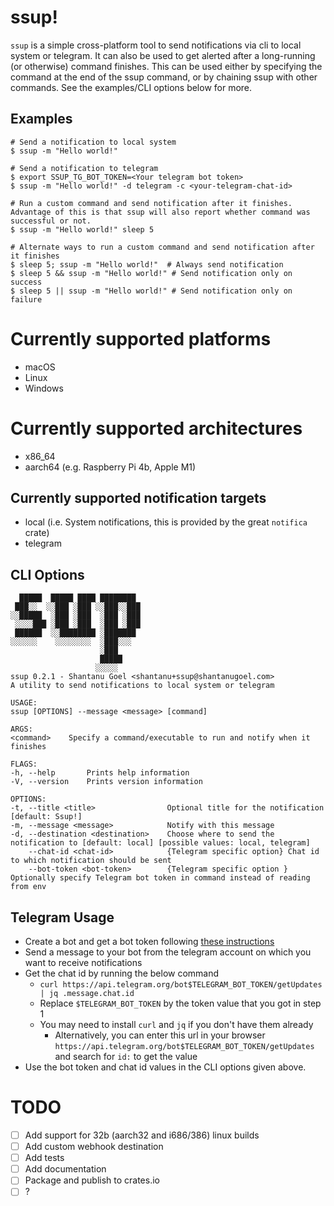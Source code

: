 # ssup!

`ssup` is a simple cross-platform tool to send notifications via cli to local system or telegram.
It can also be used to get alerted after a long-running (or otherwise) command finishes. This can be used either by specifying the command at the end of the ssup command, or by chaining ssup with other commands. See the examples/CLI options below for more.

## Examples
```
# Send a notification to local system
$ ssup -m "Hello world!"

# Send a notification to telegram
$ export SSUP_TG_BOT_TOKEN=<Your telegram bot token>
$ ssup -m "Hello world!" -d telegram -c <your-telegram-chat-id> 

# Run a custom command and send notification after it finishes. Advantage of this is that ssup will also report whether command was successful or not.
$ ssup -m "Hello world!" sleep 5

# Alternate ways to run a custom command and send notification after it finishes
$ sleep 5; ssup -m "Hello world!"  # Always send notification
$ sleep 5 && ssup -m "Hello world!" # Send notification only on success
$ sleep 5 || ssup -m "Hello world!" # Send notification only on failure

```

# Currently supported platforms
- macOS
- Linux
- Windows

# Currently supported architectures
- x86_64
- aarch64 (e.g. Raspberry Pi 4b, Apple M1)

## Currently supported notification targets
- local (i.e. System notifications, this is provided by the great `notifica` crate)
- telegram

## CLI Options
```
  █████  █████ ████ ████████ 
 ███░░  ░░███ ░███ ░░███░░███
░░█████  ░███ ░███  ░███ ░███
 ░░░░███ ░███ ░███  ░███ ░███
 ██████  ░░████████ ░███████ 
░░░░░░    ░░░░░░░░  ░███░░░  
                    ░███     
                    █████    
                   ░░░░░     
ssup 0.2.1 - Shantanu Goel <shantanu+ssup@shantanugoel.com>
A utility to send notifications to local system or telegram

USAGE:
ssup [OPTIONS] --message <message> [command]

ARGS:
<command>    Specify a command/executable to run and notify when it finishes

FLAGS:
-h, --help       Prints help information
-V, --version    Prints version information

OPTIONS:
-t, --title <title>                Optional title for the notification [default: Ssup!]
-m, --message <message>            Notify with this message
-d, --destination <destination>    Choose where to send the notification to [default: local] [possible values: local, telegram]
    --chat-id <chat-id>            {Telegram specific option} Chat id to which notification should be sent
    --bot-token <bot-token>        {Telegram specific option } Optionally specify Telegram bot token in command instead of reading from env
```

## Telegram Usage
- Create a bot and get a bot token following [these instructions](https://core.telegram.org/bots#6-botfather)
- Send a message to your bot from the telegram account on which you want to receive notifications
- Get the chat id by running the below command
  - `curl https://api.telegram.org/bot$TELEGRAM_BOT_TOKEN/getUpdates | jq .message.chat.id`
  - Replace `$TELEGRAM_BOT_TOKEN` by the token value that you got in step 1
  - You may need to install `curl` and `jq` if you don't have them already
    - Alternatively, you can enter this url in your browser `https://api.telegram.org/bot$TELEGRAM_BOT_TOKEN/getUpdates` and search for `id:` to get the value
- Use the bot token and chat id values in the CLI options given above. 

# TODO
- [ ] Add support for 32b (aarch32 and i686/386) linux builds
- [ ] Add custom webhook destination
- [ ] Add tests
- [ ] Add documentation
- [ ] Package and publish to crates.io
- [ ] ?